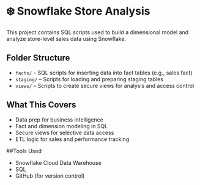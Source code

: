 # ❄️ Snowflake Store Analysis

This project contains SQL scripts used to build a dimensional model and analyze store-level sales data using Snowflake.

## Folder Structure

- `facts/` – SQL scripts for inserting data into fact tables (e.g., sales fact)
- `staging/` – Scripts for loading and preparing staging tables
- `views/` – Scripts to create secure views for analysis and access control

## What This Covers

- Data prep for business intelligence
- Fact and dimension modeling in SQL
- Secure views for selective data access
- ETL logic for sales and performance tracking

##Tools Used

- Snowflake Cloud Data Warehouse
- SQL
- GitHub (for version control)
